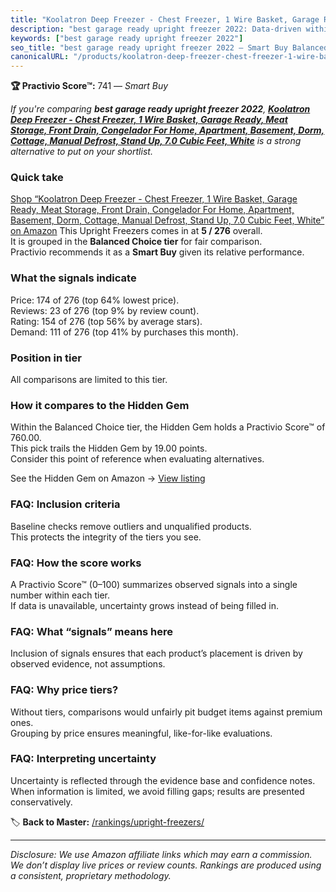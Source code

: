 ```yaml
---
title: "Koolatron Deep Freezer - Chest Freezer, 1 Wire Basket, Garage Ready, Meat Storage, Front Drain, Congelador For Home, Apartment, Basement, Dorm, Cottage, Manual Defrost, Stand Up, 7.0 Cubic Feet, White"
description: "best garage ready upright freezer 2022: Data-driven within Balanced Choice ranking using the Practivio Score™. Positioned by quality, value, demand, findabilit…"
keywords: ["best garage ready upright freezer 2022"]
seo_title: "best garage ready upright freezer 2022 — Smart Buy Balanced Choice (2025)"
canonicalURL: "/products/koolatron-deep-freezer-chest-freezer-1-wire-basket-garage-ready-meat-storage-front-drain-congelador-for-home-apartment-basement-dorm-cottage-manual-defrost-stand-up-70-cubic-feet-white-B01N7FVW7T/"
---
```


**🏆 Practivio Score™:** 741 — _Smart Buy_


*If you're comparing **best garage ready upright freezer 2022**, **[Koolatron Deep Freezer - Chest Freezer, 1 Wire Basket, Garage Ready, Meat Storage, Front Drain, Congelador For Home, Apartment, Basement, Dorm, Cottage, Manual Defrost, Stand Up, 7.0 Cubic Feet, White](https://www.amazon.com/dp/B01N7FVW7T?tag=practivio-20)** is a strong alternative to put on your shortlist.*
### Quick take
[Shop “Koolatron Deep Freezer - Chest Freezer, 1 Wire Basket, Garage Ready, Meat Storage, Front Drain, Congelador For Home, Apartment, Basement, Dorm, Cottage, Manual Defrost, Stand Up, 7.0 Cubic Feet, White” on Amazon](https://www.amazon.com/dp/B01N7FVW7T?tag=practivio-20)
This Upright Freezers comes in at **5 / 276** overall.  
It is grouped in the **Balanced Choice tier** for fair comparison.  
Practivio recommends it as a **Smart Buy** given its relative performance.

### What the signals indicate
Price: 174 of 276 (top 64% lowest price).  
Reviews: 23 of 276 (top 9% by review count).  
Rating: 154 of 276 (top 56% by average stars).  
Demand: 111 of 276 (top 41% by purchases this month).

### Position in tier
All comparisons are limited to this tier.

### How it compares to the Hidden Gem
Within the Balanced Choice tier, the Hidden Gem holds a Practivio Score™ of 760.00.  
This pick trails the Hidden Gem by 19.00 points.  
Consider this point of reference when evaluating alternatives.  

See the Hidden Gem on Amazon → [View listing](https://www.amazon.com/dp/B08P6CS4SW?tag=practivio-20)

### FAQ: Inclusion criteria
Baseline checks remove outliers and unqualified products.  
This protects the integrity of the tiers you see.

### FAQ: How the score works
A Practivio Score™ (0–100) summarizes observed signals into a single number within each tier.  
If data is unavailable, uncertainty grows instead of being filled in.

### FAQ: What “signals” means here
Inclusion of signals ensures that each product’s placement is driven by observed evidence, not assumptions.

### FAQ: Why price tiers?
Without tiers, comparisons would unfairly pit budget items against premium ones.  
Grouping by price ensures meaningful, like-for-like evaluations.

### FAQ: Interpreting uncertainty
Uncertainty is reflected through the evidence base and confidence notes.  
When information is limited, we avoid filling gaps; results are presented conservatively.


🏷️ **Back to Master:** [/rankings/upright-freezers/](/rankings/upright-freezers/)

---
_Disclosure: We use Amazon affiliate links which may earn a commission. We don’t display live prices or review counts. Rankings are produced using a consistent, proprietary methodology._

